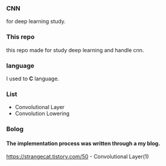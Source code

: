 ### CNN
for deep learning study.

### This repo
this repo made for study deep learning and handle cnn.

### language
I used to <strong>C</strong> language.

### List
- Convolutional Layer
- Convolution Lowering

### Bolog
#### The implementation process was written through a my blog.
https://strangecat.tistory.com/50 - Convolutional Layer(1)

